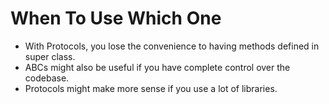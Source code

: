 # When To Use Which One

* With Protocols, you lose the convenience to having methods defined in super class.
* ABCs might also be useful if you have complete control over the codebase.
* Protocols might make more sense if you use a lot of libraries.
